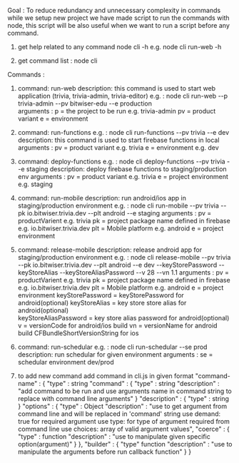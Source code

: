 Goal : To reduce redundancy and unnecessary complexity in commands while we setup new project we have made
script to run the commands with node, this script will be also useful when we want to run a script
before any command.

1) get help related to any command node cli <command> -h 
    e.g. node cli run-web -h

2) get command list : node cli

Commands :

1)  command: run-web
    description:  this command is used to start web application (trivia, trivia-admin, trivia-editor)
    e.g.       :  node cli run-web --p trivia-admin --pv bitwiser-edu --e production     
    arguments  :  p = the project to be run e.g. trivia-admin
                  pv  =  product variant 
                  e = environment 

2) command: run-functions
    e.g.       :  node cli run-functions --pv trivia --e dev
    description:  this command is used to start firebase functions in local
    arguments  : pv = product variant  e.g. trivia
                 e = environment e.g. dev


3) command: deploy-functions
    e.g.       :  node cli deploy-functions --pv trivia  --e staging
    description:  deploy firebase functions to staging/production env
    arguments  :  pv = product variant e.g. trivia
                  e = project environment e.g. staging

4) command: run-mobile
    description:  run android/ios app in staging/production environment
    e.g.       :  node cli run-mobile --pv trivia --pk io.bitwiser.trivia.dev --plt android --e staging
    arguments  :  pv = productVarient e.g. trivia
                  pk = project package name defined in firebase e.g. io.bitwiser.trivia.dev
                  plt = Mobile platform e.g. android
                  e = project environment

5) command: release-mobile
    description:  release android app for staging/production environment
    e.g.       :  node cli release-mobile --pv trivia --pk io.bitwiser.trivia.dev --plt android --e dev 
                    --keyStorePassword <keyStorePassword> --keyStoreAlias <keyStoreAlias> --keyStoreAliasPassword <keyStoreAliasPassword>
                    --v 28 --vn 1.1
    arguments  :  pv = productVarient e.g. trivia
                  pk = project package name defined in firebase e.g. io.bitwiser.trivia.dev
                  plt = Mobile platform e.g. android
                  e = project environment
                  keyStorePassword = keyStorePassword for android(optional)
                  keyStoreAlias  = key store store alias  for android(optional)         
                  keyStoreAliasPassword  = key store alias password  for android(optional)
                  v = versionCode for android/ios build
                  vn = versionName for android build CFBundleShortVersionString for ios

6) command: run-schedular
    e.g.       :  node cli run-schedular --se prod
    description:  run schedular for given environment
    arguments  :  se = schedular environment dev/prod


7) to add new command
    add command in cli.js
    in given format 
    "command-name" : {
        "type" : string 
        "command" : {
            "type" : string
            "description" : "add command to be run and use arguments name in command string to replace with command line arguments"
        }
        "description" : {
            "type" : string
        }
        "options" : {
            "type" : Object
            "description" : "use to get argument from command line and will be replaced in 'command' string
                            use demand: true for required argument
                            use type: for type of argument required from command line
                            use choices: array of valid argument values",
            "coerce" : {
                "type" : function
                "description" : "use to manipulate given specific option(argument)"
            }
        },
        "builder" : {
            "type" function
            "description" : "use to manipulate the arguments before run callback function"
        }
    }

